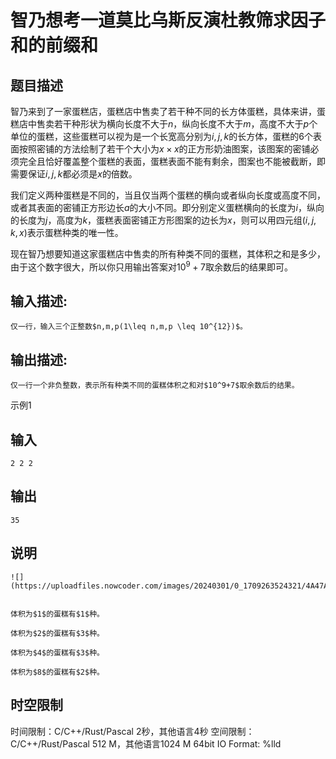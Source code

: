 # 智乃想考一道莫比乌斯反演杜教筛求因子和的前缀和

## 题目描述

智乃来到了一家蛋糕店，蛋糕店中售卖了若干种不同的长方体蛋糕，具体来讲，蛋糕店中售卖若干种形状为横向长度不大于$n$，纵向长度不大于$m$，高度不大于$p$个单位的蛋糕，这些蛋糕可以视为是一个长宽高分别为$i,j,k$的长方体，蛋糕的$6$个表面按照密铺的方法绘制了若干个大小为$x\times x$的正方形奶油图案，该图案的密铺必须完全且恰好覆盖整个蛋糕的表面，蛋糕表面不能有剩余，图案也不能被截断，即需要保证$i,j,k$都必须是$x$的倍数。 

  


我们定义两种蛋糕是不同的，当且仅当两个蛋糕的横向或者纵向长度或高度不同，或者其表面的密铺正方形边长$a$的大小不同。即分别定义蛋糕横向的长度为$i$，纵向的长度为$j$，高度为$k$，蛋糕表面密铺正方形图案的边长为$x$，则可以用四元组$(i,j,k,x)$表示蛋糕种类的唯一性。  
  
现在智乃想要知道这家蛋糕店中售卖的所有种类不同的蛋糕，其体积之和是多少，由于这个数字很大，所以你只用输出答案对$10^{9}+7$取余数后的结果即可。  


## 输入描述:
    
    
    仅一行，输入三个正整数$n,m,p(1\leq n,m,p \leq 10^{12})$。

## 输出描述:
    
    
    仅一行一个非负整数，表示所有种类不同的蛋糕体积之和对$10^9+7$取余数后的结果。

示例1 

## 输入
    
    
    2 2 2

## 输出
    
    
    35

## 说明
    
    
    ![](https://uploadfiles.nowcoder.com/images/20240301/0_1709263524321/4A47A0DB6E60853DEDFCFDF08A5CA249)  
    
    
    体积为$1$的蛋糕有$1$种。
    
    体积为$2$的蛋糕有$3$种。
    
    体积为$4$的蛋糕有$3$种。
    
    体积为$8$的蛋糕有$2$种。  
    


## 时空限制

时间限制：C/C++/Rust/Pascal 2秒，其他语言4秒
空间限制：C/C++/Rust/Pascal 512 M，其他语言1024 M
64bit IO Format: %lld